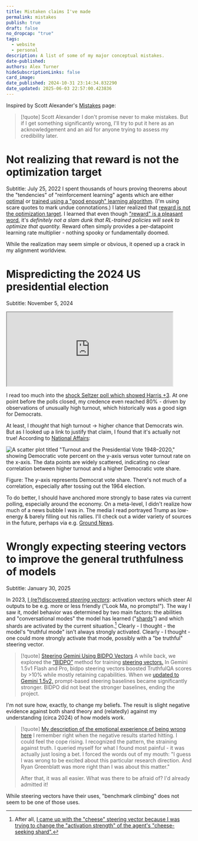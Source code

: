 ```yaml
---
title: Mistaken claims I've made
permalink: mistakes
publish: true
draft: false
no_dropcap: "true"
tags:
  - website
  - personal
description: A list of some of my major conceptual mistakes.
date-published:
authors: Alex Turner
hideSubscriptionLinks: false
card_image:
date_published: 2024-10-31 23:14:34.832290
date_updated: 2025-06-03 22:57:00.423836
---
```




Inspired by Scott Alexander's [Mistakes](https://www.astralcodexten.com/p/mistakes) page:

> [!quote] Scott Alexander
> I don't promise never to make mistakes. But if I get something significantly wrong, I'll try to put it here as an acknowledgement and an aid for anyone trying to assess my credibility later.

# Not realizing that reward is not the optimization target

Subtitle: July 25, 2022
I spent thousands of hours proving theorems about the "tendencies" of "reinforcement learning" agents which are either [optimal](https://arxiv.org/abs/1912.01683) or [trained using a "good enough" learning algorithm](/parametrically-retargetable-power-seeking). (I'm using scare quotes to mark undue connotations.) I later realized that [reward is not the optimization target](/reward-is-not-the-optimization-target). I learned that even though ["reward" is a pleasant word](/dangers-of-suggestive-terminology), it's _definitely not a slam dunk that RL-trained policies will seek to optimize that quantity._ Reward often simply provides a per-datapoint learning rate multiplier - nothing spooky or fundamentally doomed.

While the realization may seem simple or obvious, it opened up a crack in my alignment worldview.

# Mispredicting the 2024 US presidential election

Subtitle: November 5, 2024

<iframe title="Prediction: Who Will Win The 2024 Presidential Election?" src="https://fatebook.io/embed/q/kamala-wins--cm34x28gv00004svvk2d1zvaz?compact=true&requireSignIn=false" width="450" height="200"></iframe>

I read too much into the [shock Seltzer poll which showed Harris +3](https://www.desmoinesregister.com/story/news/politics/iowa-poll/2024/11/02/iowa-poll-kamala-harris-leads-donald-trump-2024-presidential-race/75354033007/). At one point before the polls closed, my credence even reached 80% - driven by observations of unusually high turnout, which historically was a good sign for Democrats.

At least, I _thought_ that high turnout -> higher chance that Democrats win. But as I looked up a link to justify that claim, I found that it's actually not true! According to [National Affairs](https://www.nationalaffairs.com/publications/detail/does-high-voter-turnout-help-one-party):

![A scatter plot titled "Turnout and the Presidential Vote 1948–2020," showing Democratic vote percent on the y-axis versus voter turnout rate on the x-axis. The data points are widely scattered, indicating no clear correlation between higher turnout and a higher Democratic vote share.](https://assets.turntrout.com/static/images/posts/presidential_vote_share.avif)

Figure: The $y$-axis represents Democrat vote share. There's not much of a correlation, especially after tossing out the 1964 election.

To do better, I should have anchored more strongly to base rates via current polling, especially around the economy. On a meta-level, I didn't realize how much of a news bubble I was in. The media I read portrayed Trump as low-energy & barely filling out his rallies. I'll check out a wider variety of sources in the future, perhaps via e.g. [Ground News](https://ground.news/bias-bar).

# Wrongly expecting steering vectors to improve the general truthfulness of models

Subtitle: January 30, 2025

In 2023, [I (re?)discovered _steering vectors_](/research#steering-vectors): activation vectors which steer AI outputs to be e.g. more or less friendly ("Look Ma, no prompts!"). The way I saw it, model behavior was determined by two main factors: the abilities and "conversational modes" the model has learned ("[shards](/research#shard-theory)") and which shards are activated by the current situation.[^steering] Clearly - I thought - the model's "truthful mode" isn't always strongly activated. Clearly - I thought - one could more strongly activate that mode, possibly with a "be truthful" steering vector.

> [!quote] [Steering Gemini Using BIDPO Vectors](/gemini-steering)
> A while back, we explored the [“BIDPO”](https://arxiv.org/abs/2406.00045) method for training [steering vectors.](https://arxiv.org/abs/2308.10248) In Gemini 1.5v1 Flash and Pro, bidpo steering vectors boosted TruthfulQA scores by >10% while mostly retaining capabilities. When we [updated to Gemini 1.5v2,](https://developers.googleblog.com/en/updated-gemini-models-reduced-15-pro-pricing-increased-rate-limits-and-more/) prompt-based steering baselines became significantly stronger. BIDPO did not beat the stronger baselines, ending the project.

I'm not sure how, exactly, to change my beliefs. The result is slight negative evidence against both shard theory and (relatedly) against my understanding (circa 2024) of how models work.

> [!quote] [My description of the emotional experience of being wrong here](https://www.lesswrong.com/posts/WqjkqrEyFDXoHzz9K/steering-gemini-with-bidpo?commentId=AtX9Hf2fy4wNona6q)
> I remember right when the negative results started hitting. I could feel the cope rising. I recognized the pattern, the straining against truth. I queried myself for what I found most painful - it was actually just losing a bet. I forced the words out of my mouth: "I guess I was wrong to be excited about this particular research direction. And Ryan Greenblatt was more right than I was about this matter."  
>
>  After that, it was all easier. What was there to be afraid of? I'd already admitted it!

While steering vectors have their uses, "benchmark climbing" does not seem to be one of those uses.

[^steering]: After all, [I came up with the "cheese" steering vector because I was trying to change the "activation strength" of the agent's "cheese-seeking shard".](/cheese-vector)
